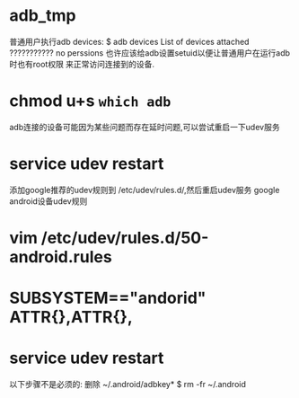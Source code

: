 #  adb_tmp
普通用户执行adb devices:
$ adb devices
List of devices attached 
???????????		no perssions
也许应该给adb设置setuid以便让普通用户在运行adb时也有root权限 来正常访问连接到的设备.
# chmod u+s `which adb`

adb连接的设备可能因为某些问题而存在延时问题,可以尝试重启一下udev服务
# service udev restart

添加google推荐的udev规则到 /etc/udev/rules.d/,然后重启udev服务
google android设备udev规则
# vim /etc/udev/rules.d/50-android.rules
# SUBSYSTEM=="andorid" ATTR{},ATTR{},
# service udev restart

以下步骤不是必须的:
删除 ~/.android/adbkey*
$ rm -fr ~/.android
